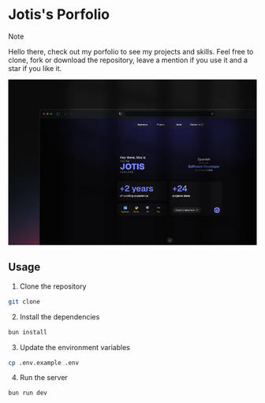 # Jotis's Porfolio
> [!NOTE]
> Hello there, check out my porfolio to see my projects and skills. Feel free to clone, fork or download the repository, leave a mention if you use it and a star if you like it.

![Porfolio Shot](/public/readme-shot.png)

## Usage
1. Clone the repository
```sh
git clone
```
2. Install the dependencies
```sh
bun install
```
3. Update the environment variables
```sh
cp .env.example .env
```
4. Run the server
```sh
bun run dev
```
